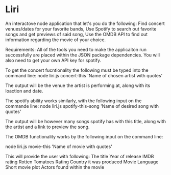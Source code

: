 # Liri
An interactove node application that let's you do the following:
Find concert venues/dates for your favorite bands,
Use Spotify to search out favorite songs and get previews of said song,
Use the OMDB API to find out information regarding the movie of your choice.

Requirements: 
All of the tools you need to make the applicaiton run successfully are placed within the JSON package dependencies. You will also need to get your own API key for spotify.

To get the concert fucntionality the following must be typed into the command line:
node liri.js concert-this 'Name of chosen artist with quotes'

The output will be the venue the artist is performing at, along with its loaction and date.

The spotify ability works similarly, with the following input on the commande line:
node liri.js spotify-this-song 'Name of desired song with quotes'

The output will be however many songs spotify has with this title, along with the artist and a link to preview the song.

The OMDB functionality works by the following input on the command line:

node liri.js movie-this 'Name of movie with quotes'

This will provide the user with following:
 The title 
 Year of release 
 IMDB rating
 Rotten Tomatoes Rating
 Country it was produced
 Movie Language
 Short movie plot
 Actors found within the movie 
